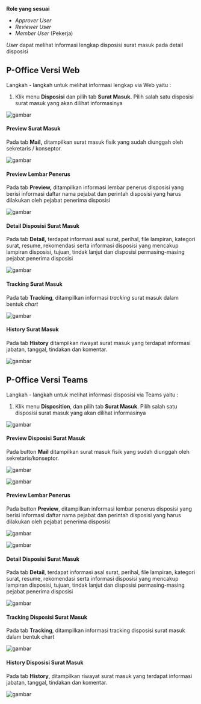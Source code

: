 **Role yang sesuai**

- *Approver User*
- *Reviewer User*
- *Member User* (Pekerja) 

_User_ dapat melihat informasi lengkap disposisi surat masuk pada detail disposisi

## **P-Office Versi Web**

Langkah - langkah untuk melihat informasi lengkap via Web yaitu :

1. Klik menu **Disposisi** dan pilih tab **Surat Masuk.** Pilih salah satu disposisi surat masuk yang akan dilihat informasinya

![gambar](SuratMasuk/SM_Web/SM36.png)


#### **Preview Surat Masuk**


Pada tab **Mail,** ditampilkan surat masuk fisik yang sudah diunggah oleh sekretaris / konseptor.

![gambar](SuratMasuk/SM_Web/SM37.png)

#### **Preview Lembar Penerus**


Pada tab **Preview,** ditampilkan informasi lembar penerus disposisi yang berisi informasi daftar nama pejabat dan perintah disposisi yang harus dilakukan oleh pejabat penerima disposisi

![gambar](SuratMasuk/SM_Web/SM38.png)

#### **Detail Disposisi Surat Masuk**


Pada tab **Detail,** terdapat informasi asal surat, perihal, file lampiran, kategori surat, resume, rekomendasi serta informasi disposisi yang mencakup lampiran disposisi, tujuan, tindak lanjut dan disposisi permasing-masing pejabat penerima disposisi

![gambar](SuratMasuk/SM_Web/SM39.png)

#### **Tracking Surat Masuk**


Pada tab **Tracking**, ditampilkan informasi _tracking_ surat masuk dalam bentuk _chart_

![gambar](SuratMasuk/SM_Web/SM40.png)

#### **History Surat Masuk**

Pada tab **History** ditampilkan riwayat surat masuk yang terdapat informasi jabatan, tanggal, tindakan dan komentar.

![gambar](SuratMasuk/SM_Web/SM41.png)


## **P-Office Versi Teams**

Langkah - langkah untuk melihat informasi disposisi via Teams yaitu :
1. Klik menu **Disposition**, dan pilih tab **Surat Masuk**. Pilih salah satu disposisi surat masuk yang akan dilihat informasinya

![gambar](SuratMasuk/SM_Teams/SM39.png)

#### **Preview Disposisi Surat Masuk**

Pada button **Mail** ditampilkan surat masuk fisik yang sudah diunggah oleh sekretaris/konseptor.

![gambar](SuratMasuk/SM_Teams/SM40.png)

![gambar](SuratMasuk/SM_Teams/SM41.png)


#### **Preview Lembar Penerus**

Pada button **Preview**, ditampilkan informasi lembar penerus disposisi yang berisi informasi daftar nama pejabat dan perintah disposisi yang harus dilakukan oleh pejabat penerima disposisi

![gambar](SuratMasuk/SM_Teams/SM42.png)

![gambar](SuratMasuk/SM_Teams/SM43.png)

#### **Detail Disposisi Surat Masuk**
Pada tab **Detail**, terdapat informasi asal surat, perihal, file lampiran, kategori surat, resume, rekomendasi serta informasi disposisi yang mencakup lampiran disposisi, tujuan, tindak lanjut dan disposisi permasing-masing pejabat penerima disposisi

![gambar](SuratMasuk/SM_Teams/SM44.png)

#### **Tracking Disposisi Surat Masuk**

Pada tab **Tracking**, ditampilkan informasi tracking disposisi surat masuk dalam bentuk chart

![gambar](SuratMasuk/SM_Teams/SM45.png)

#### **History Disposisi Surat Masuk**

Pada tab **History**, ditampilkan riwayat surat masuk yang terdapat informasi jabatan, tanggal, tindakan dan komentar.

![gambar](SuratMasuk/SM_Teams/SM46.png)